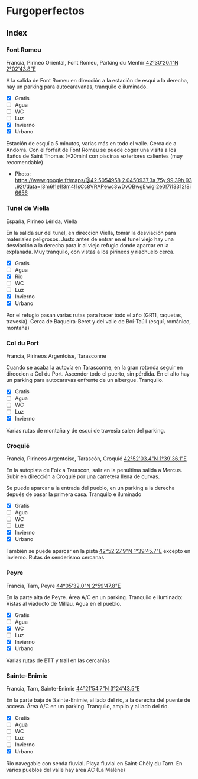 # Furgoperfectos

## Index


### Font Romeu

Francia, Pirineo Oriental, Font Romeu, Parking du Menhir [42°30'20.1"N 2°02'43.8"E](https://www.google.fr/maps/place/42%C2%B030'20.1%22N+2%C2%B002'43.8%22E/@42.505583,2.0449164,157m/data=!3m2!1e3!4b1!4m5!3m4!1s0x0:0x0!8m2!3d42.505582!4d2.045493)

A la salida de Font Romeu en dirección a la estación de esquí a la derecha, hay
un parking para autocaravanas, tranquilo e iluminado.

*   [x] Gratis
*   [ ] Agua
*   [ ] WC
*   [ ] Luz
*   [x] Invierno
*   [x] Urbano

Estación de esquí a 5 minutos, varias más en todo el valle. Cerca de a
Andorra.
Con el forfait de Font Romeu se puede coger una visita a los Baños de Saint Thomas
(+20min) con piscinas exteriores calientes (muy recomendable)

*   Photo: https://www.google.fr/maps/@42.5054958,2.0450937,3a,75y,99.39h,93.92t/data=!3m6!1e1!3m4!1sCc8VRAPewc3wDvOBwgEwig!2e0!7i13312!8i6656



### Tunel de Viella

España, Pirineo Lérida, Viella

En la salida sur del tunel, en direccion Viella, tomar la desviación para
materiales peligrosos. Justo antes de entrar en el tunel viejo hay una
desviación a la derecha para ir al viejo refugio donde aparcar en la explanada.
Muy tranquilo, con vistas a los pirineos y riachuelo cerca.

*   [x] Gratis
*   [ ] Agua
*   [x] Rio
*   [ ] WC
*   [ ] Luz
*   [x] Invierno
*   [x] Urbano

Por el refugio pasan varias rutas para hacer todo el año (GR11, raquetas, travesía). Cerca de Baqueira-Beret y del valle de Boí-Taúll (esquí, románico, montaña)



### Col du Port

Francia, Pirineos Argentoise, Tarasconne

Cuando se acaba la autovía en Tarasconne, en la gran rotonda seguir en direccion a Col du Port. Ascender todo el puerto, sin pérdida. En el alto hay un parking para autocaravas enfrente de un albergue. Tranquilo.

*   [x] Gratis
*   [ ] Agua
*   [ ] WC
*   [ ] Luz
*   [x] Invierno

Varias rutas de montaña y de esquí de travesia salen del parking.



### Croquié

Francia, Pirineos Argentoise, Tarascón, Croquié [42°52'03.4"N 1°39'36.1"E](https://www.google.fr/maps/place/42%C2%B052'03.4%22N+1%C2%B039'36.1%22E/@42.867614,1.6594935,19z/data=!3m1!4b1!4m5!3m4!1s0x0:0x0!8m2!3d42.867613!4d1.660042?hl=es)

En la autopista de Foix a Tarascon, salir en la penúltima salida a Mercus. Subir en dirección a Croquié por una carretera llena de curvas.

Se puede aparcar a la entrada del pueblo, en un parking a la derecha depués de pasar la primera casa. Tranquilo e iluminado

*   [x] Gratis
*   [ ] Agua
*   [ ] WC
*   [ ] Luz
*   [x] Invierno
*   [x] Urbano

También se puede aparcar en la pista [42°52'27.9"N 1°39'45.7"E](https://www.google.fr/maps/place/42%C2%B052'27.9%22N+1%C2%B039'45.7%22E/@42.8744313,1.6608668,17z/data=!3m1!4b1!4m5!3m4!1s0x0:0x0!8m2!3d42.874428!4d1.662699?hl=es) excepto en invierno.
Rutas de senderismo cercanas



### Peyre

Francia, Tarn, Peyre [44°05'32.0"N 2°59'47.8"E](https://www.google.fr/maps/place/44%C2%B005'32.0%22N+2%C2%B059'47.8%22E/@44.0922331,2.996216,105m/data=!3m1!1e3!4m5!3m4!1s0x0:0x0!8m2!3d44.092219!4d2.996612?hl=es)

En la parte alta de Peyre. Área A/C en un parking. Tranquilo e iluminado: Vistas al viaducto de Millau. Agua en el pueblo.

*   [x] Gratis
*   [ ] Agua
*   [x] WC
*   [ ] Luz
*   [x] Invierno
*   [x] Urbano

Varias rutas de BTT y trail en las cercanías



### Sainte-Enimie

Francia, Tarn, Sainte-Enimie [44°21'54.7"N 3°24'43.5"E](https://www.google.fr/maps/place/44%C2%B021'54.7%22N+3%C2%B024'43.5%22E/@44.3651879,3.4110189,284m/data=!3m2!1e3!4b1!4m5!3m4!1s0x0:0x0!8m2!3d44.365186!4d3.412098?hl=es)

En la parte baja de Sainte-Enimie, al lado del río, a la derecha del puente de acceso. Área A/C en un parking. Tranquilo, amplio y al lado del rio.


*   [x] Gratis
*   [ ] Agua
*   [ ] WC
*   [ ] Luz
*   [ ] Invierno
*   [x] Urbano

Rio navegable con senda fluvial. Playa fluvial en Saint-Chély du Tarn.
En varios pueblos del valle hay área AC (La Malène)
